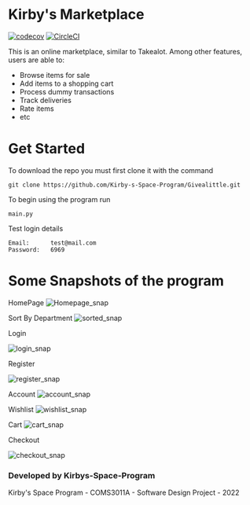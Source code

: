 # Kirby's Marketplace
[![codecov](https://codecov.io/gh/Kirby-s-Space-Program/Givealittle/branch/main/graph/badge.svg?token=IVQLB73VZI)](https://codecov.io/gh/Kirby-s-Space-Program/Givealittle)
[![CircleCI](https://dl.circleci.com/status-badge/img/gh/Kirby-s-Space-Program/Kirby-s-Marketplace/tree/main.svg?style=svg)](https://dl.circleci.com/status-badge/redirect/gh/Kirby-s-Space-Program/Kirby-s-Marketplace/tree/main)

This is an online marketplace, similar to Takealot. Among other features, users are able to:
- Browse items for sale
- Add items to a shopping cart
- Process dummy transactions
- Track deliveries
- Rate items
- etc

# Get Started

To download the repo you must first clone it with the command

```
git clone https://github.com/Kirby-s-Space-Program/Givealittle.git
```

To begin using the program run 
```
main.py
```
Test login details
```
Email:      test@mail.com
Password:   6969
```

# Some Snapshots of the program
HomePage 
![Homepage_snap](https://user-images.githubusercontent.com/93909209/203320244-b900661c-29dd-47a9-88fe-452a6e3dc0da.png)

Sort By Department
![sorted_snap](https://user-images.githubusercontent.com/93909209/203320351-84dc95f5-04a6-486a-96ac-6954d8ea79e3.png)

Login

![login_snap](https://user-images.githubusercontent.com/93909209/203320422-02fa9eae-77a3-4215-b90b-b312b8de0141.png)

Register

![register_snap](https://user-images.githubusercontent.com/93909209/203320455-581505c8-c48e-47b2-aa51-2f04f27dd189.png)

Account
![account_snap](https://user-images.githubusercontent.com/93909209/203320493-553a459b-f6b7-4671-bb89-f6e40d4ee5d9.png)

Wishlist
![wishlist_snap](https://user-images.githubusercontent.com/93909209/203320577-33ef8dad-461a-4383-b78a-4a37f941e4d0.png)

Cart
![cart_snap](https://user-images.githubusercontent.com/93909209/203320533-79f90726-ca14-49ae-aa68-5d6a8c1401e2.png)

Checkout

![checkout_snap](https://user-images.githubusercontent.com/93909209/203320673-2b918215-a16a-47cd-a648-fb5c3f1e973f.png)

### Developed by Kirbys-Space-Program
Kirby's Space Program - COMS3011A - Software Design Project - 2022
